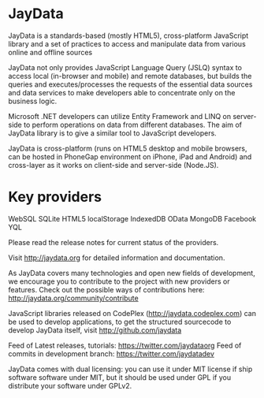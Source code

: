 JayData
=======
JayData is a standards-based (mostly HTML5), cross-platform JavaScript library and a set of practices to access 
and manipulate data from various online and offline sources

JayData not only provides JavaScript Language Query (JSLQ) syntax to access local (in-browser and mobile) 
and remote databases, but builds the queries and executes/processes the requests of the essential data 
sources and data services to make developers able to concentrate only on the business logic. 

Microsoft .NET developers can utilize Entity Framework and LINQ on server-side to perform operations on 
data from different databases. The aim of JayData library is to give a similar tool to JavaScript developers.

JayData is cross-platform (runs on HTML5 desktop and mobile browsers, can be hosted in PhoneGap environment 
on iPhone, iPad and Android) and cross-layer as it works on client-side and server-side (Node.JS).

Key providers
=======
WebSQL
SQLite
HTML5 localStorage
IndexedDB
OData
MongoDB
Facebook
YQL

Please read the release notes for current status of the providers.

Visit http://jaydata.org for detailed information and documentation.

As JayData covers many technologies and open new fields of development, we encourage you to contribute to 
the project with new providers or features. 
Check out the possible ways of contributions here: http://jaydata.org/community/contribute

JavaScript libraries released on CodePlex (http://jaydata.codeplex.com) can be used to develop applications, to get the structured 
sourcecode to develop JayData itself, visit http://github.com/jaydata

Feed of Latest releases, tutorials: https://twitter.com/jaydataorg
Feed of commits in development branch: https://twitter.com/jaydatadev

JayData comes with dual licensing: you can use it under MIT license if ship software software under MIT, 
but it should be used under GPL if you distribute your software under GPLv2.